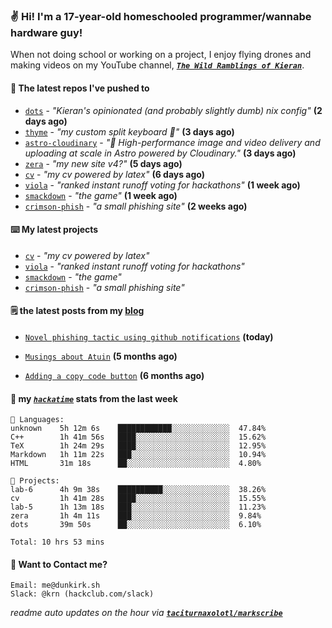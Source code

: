 ### ✌️ Hi! I'm a 17-year-old homeschooled programmer/wannabe hardware guy!

When not doing school or working on a project, I enjoy flying drones and making videos on my YouTube channel, [**_`The Wild Ramblings of Kieran`_**](https://youtube.com/@kieran.rambles).

#### 👷 The latest repos I've pushed to

- [`dots`](https://github.com/taciturnaxolotl/dots) - _"Kieran's opinionated (and probably slightly dumb) nix config"_ **(2 days ago)**
- [`thyme`](https://github.com/taciturnaxolotl/thyme) - _"my custom split keyboard 🫶"_ **(3 days ago)**
- [`astro-cloudinary`](https://github.com/cloudinary-community/astro-cloudinary) - _"🚀 High-performance image and video delivery and uploading at scale in Astro powered by Cloudinary."_ **(3 days ago)**
- [`zera`](https://github.com/taciturnaxolotl/zera) - _"my new site v4?"_ **(5 days ago)**
- [`cv`](https://github.com/taciturnaxolotl/cv) - _"my cv powered by latex"_ **(6 days ago)**
- [`viola`](https://github.com/taciturnaxolotl/viola) - _"ranked instant runoff voting for hackathons"_ **(1 week ago)**
- [`smackdown`](https://github.com/taciturnaxolotl/smackdown) - _"the game"_ **(1 week ago)**
- [`crimson-phish`](https://github.com/taciturnaxolotl/crimson-phish) - _"a small phishing site"_ **(2 weeks ago)**

#### ⌨️ My latest projects

- [`cv`](https://github.com/taciturnaxolotl/cv) - _"my cv powered by latex"_
- [`viola`](https://github.com/taciturnaxolotl/viola) - _"ranked instant runoff voting for hackathons"_
- [`smackdown`](https://github.com/taciturnaxolotl/smackdown) - _"the game"_
- [`crimson-phish`](https://github.com/taciturnaxolotl/crimson-phish) - _"a small phishing site"_

#### 🗒️ the latest posts from my [blog](https://dunkirk.sh)

- [`Novel phishing tactic using github notifications`](https://dunkirk.sh/blog/github-phishing/) **(today)**

- [`Musings about Atuin`](https://dunkirk.sh/blog/atuin/) **(5 months ago)**

- [`Adding a copy code button`](https://dunkirk.sh/blog/adding-a-copy-button/) **(6 months ago)**



#### 📡 my [_`hackatime`_](https://waka.hackclub.com) stats from the last week

```text
💾 Languages:
unknown    5h 12m 6s    ████████████░░░░░░░░░░░░░  47.84%
C++        1h 41m 56s   ████░░░░░░░░░░░░░░░░░░░░░  15.62%
TeX        1h 24m 29s   ████░░░░░░░░░░░░░░░░░░░░░  12.95%
Markdown   1h 11m 22s   ███░░░░░░░░░░░░░░░░░░░░░░  10.94%
HTML       31m 18s      ██░░░░░░░░░░░░░░░░░░░░░░░  4.80%

💼 Projects:
lab-6      4h 9m 38s    ██████████░░░░░░░░░░░░░░░  38.26%
cv         1h 41m 28s   ████░░░░░░░░░░░░░░░░░░░░░  15.55%
lab-5      1h 13m 18s   ███░░░░░░░░░░░░░░░░░░░░░░  11.23%
zera       1h 4m 11s    ███░░░░░░░░░░░░░░░░░░░░░░  9.84%
dots       39m 50s      ██░░░░░░░░░░░░░░░░░░░░░░░  6.10%

Total: 10 hrs 53 mins
```

#### 📮 Want to Contact me?

```text
Email: me@dunkirk.sh
Slack: @krn (hackclub.com/slack)
```

_readme auto updates on the hour via [**`taciturnaxolotl/markscribe`**](https://github.com/taciturnaxolotl/markscribe)_
